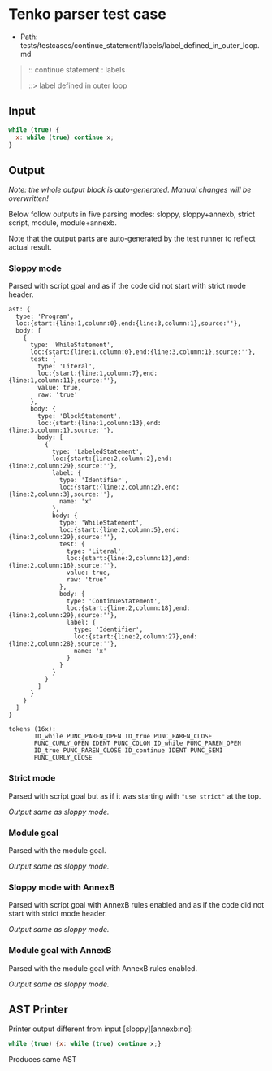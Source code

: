 # Tenko parser test case

- Path: tests/testcases/continue_statement/labels/label_defined_in_outer_loop.md

> :: continue statement : labels
>
> ::> label defined in outer loop

## Input

`````js
while (true) { 
  x: while (true) continue x; 
}
`````

## Output

_Note: the whole output block is auto-generated. Manual changes will be overwritten!_

Below follow outputs in five parsing modes: sloppy, sloppy+annexb, strict script, module, module+annexb.

Note that the output parts are auto-generated by the test runner to reflect actual result.

### Sloppy mode

Parsed with script goal and as if the code did not start with strict mode header.

`````
ast: {
  type: 'Program',
  loc:{start:{line:1,column:0},end:{line:3,column:1},source:''},
  body: [
    {
      type: 'WhileStatement',
      loc:{start:{line:1,column:0},end:{line:3,column:1},source:''},
      test: {
        type: 'Literal',
        loc:{start:{line:1,column:7},end:{line:1,column:11},source:''},
        value: true,
        raw: 'true'
      },
      body: {
        type: 'BlockStatement',
        loc:{start:{line:1,column:13},end:{line:3,column:1},source:''},
        body: [
          {
            type: 'LabeledStatement',
            loc:{start:{line:2,column:2},end:{line:2,column:29},source:''},
            label: {
              type: 'Identifier',
              loc:{start:{line:2,column:2},end:{line:2,column:3},source:''},
              name: 'x'
            },
            body: {
              type: 'WhileStatement',
              loc:{start:{line:2,column:5},end:{line:2,column:29},source:''},
              test: {
                type: 'Literal',
                loc:{start:{line:2,column:12},end:{line:2,column:16},source:''},
                value: true,
                raw: 'true'
              },
              body: {
                type: 'ContinueStatement',
                loc:{start:{line:2,column:18},end:{line:2,column:29},source:''},
                label: {
                  type: 'Identifier',
                  loc:{start:{line:2,column:27},end:{line:2,column:28},source:''},
                  name: 'x'
                }
              }
            }
          }
        ]
      }
    }
  ]
}

tokens (16x):
       ID_while PUNC_PAREN_OPEN ID_true PUNC_PAREN_CLOSE
       PUNC_CURLY_OPEN IDENT PUNC_COLON ID_while PUNC_PAREN_OPEN
       ID_true PUNC_PAREN_CLOSE ID_continue IDENT PUNC_SEMI
       PUNC_CURLY_CLOSE
`````

### Strict mode

Parsed with script goal but as if it was starting with `"use strict"` at the top.

_Output same as sloppy mode._

### Module goal

Parsed with the module goal.

_Output same as sloppy mode._

### Sloppy mode with AnnexB

Parsed with script goal with AnnexB rules enabled and as if the code did not start with strict mode header.

_Output same as sloppy mode._

### Module goal with AnnexB

Parsed with the module goal with AnnexB rules enabled.

_Output same as sloppy mode._

## AST Printer

Printer output different from input [sloppy][annexb:no]:

````js
while (true) {x: while (true) continue x;}
````

Produces same AST
